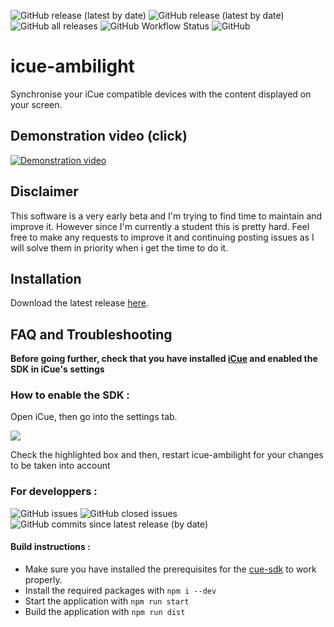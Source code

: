![GitHub release (latest by date)](https://img.shields.io/github/v/release/Tagueo/icue-ambilight?style=flat-square)
![GitHub release (latest by date)](https://img.shields.io/github/downloads/Tagueo/icue-ambilight/latest/total?style=flat-square)
![GitHub all releases](https://img.shields.io/github/downloads/Tagueo/icue-ambilight/total?style=flat-square)
![GitHub Workflow Status](https://img.shields.io/github/workflow/status/Tagueo/icue-ambilight/build-release?style=flat-square)
![GitHub](https://img.shields.io/github/license/Tagueo/icue-ambilight?style=flat-square)

# icue-ambilight
Synchronise your iCue compatible devices with the content displayed on your screen.

## Demonstration video (click)
[![Demonstration video](https://img.youtube.com/vi/KBrnEDs2tdk/0.jpg)](https://www.youtube.com/watch?v=KBrnEDs2tdk)

## Disclaimer
This software is a very early beta and I'm trying to find time to maintain and improve it. However since I'm currently a student this is pretty hard.
Feel free to make any requests to improve it and continuing posting issues as I will solve them in priority when i get the time to do it.

## Installation

Download the latest release [here](https://github.com/Tagueo/icue-ambilight/releases).

## FAQ and Troubleshooting

<b>Before going further, check that you have installed [iCue](https://www.corsair.com/us/en/icue) and enabled the SDK in iCue's settings</b>

### How to enable the SDK :

Open iCue, then go into the settings tab.

<img src="https://i.imgur.com/fva2S4q.png">

Check the highlighted box and then, restart icue-ambilight for your changes to be taken into account

### For developpers :
![GitHub issues](https://img.shields.io/github/issues/Tagueo/icue-ambilight?style=flat-square)
![GitHub closed issues](https://img.shields.io/github/issues-closed/Tagueo/icue-ambilight?color=green&style=flat-square)
![GitHub commits since latest release (by date)](https://img.shields.io/github/commits-since/Tagueo/icue-ambilight/latest?style=flat-square)

#### Build instructions :
- Make sure you have installed the prerequisites for the [cue-sdk](https://github.com/CorsairOfficial/cue-sdk-node) to work properly.
- Install the required packages with ``npm i --dev``
- Start the application with ``npm run start``
- Build the application with ``npm run dist``
